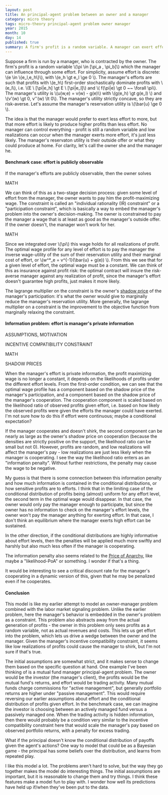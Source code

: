 ```yaml
---
layout: post
title: An principal-agent problem between an owner and a manager
category: micro theory
tags: micro-theory principal-agent problem owner manager
year: 2015
month: 10
day: 14
published: true
summary: A firm's profit is a random variable. A manager can exert effort to influence it. An equilibrium is described given some conditions on the conditional density of profit and the manager's utility from effort.
---
```


Suppose a firm is run by a manager, who is contracted by the owner. The firm's profit is a random variable \\(\pi \in [\pi_a , \pi_b]\\\)  which the manager can influence through some effort. For simplicity, assume effort is discrete: \\(e \in \\{e_l,e_h\\}\\), with \\(e_h \gt e_l \ge 0 \\).  The manager's efforts are such that profits with \\(e_h\\) first-order stochastically dominate profits with \\(e_l\\), i.e. \\(E \ [\pi|e_h] \gt E \ [\pi|e_l]\\) and \\( f(\pi|e) \gt 0 ~~ \forall \pi\\). The manager's utility is \\(u(w,e) = v(w) - g(e)\\) with \\(g(e_h) \gt g(e_l) \\) and \\(v'(w) \gt 0, v''(w) \lt 0\\). The manager's utility strictly concave, so they are risk-averse. Let's assume the manager's reservation utility is \\(\bar{u} \ge 0 \\).

The idea is that the manager would prefer to exert less effort to more, but that more effort is likely to produce higher profits than less effort. No manager can control everything - profit is still a random variable and low realizations can occur when the manager exerts more effort, it's just less likely. The manager's reservaton utility is their outside offer or what they could produce at home. For clarity, let's call the owner she and the manager he.

#### Benchmark case: effort is publicly observable

If the manager's efforts are publicly observable, then the owner solves

MATH

We can think of this as a two-stage decision process: given some level of effort from the manager, the owner wants to pay him the profit-maximizing wage. The constraint is called an "individual rationality (IR) constraint" or a "participation constraint", which is basically a way to embed the manager's problem into the owner's decision-making. The owner is constrained to pay the manager a wage that is at least as good as the manager's outside offer. If the owner doesn't, the manager won't work for her.

MATH

Since we integrated over \\(\pi\\) this wage holds for all realizations of profit. The optimal wage profile for any level of effort is to pay the manager the inverse wage-utility of the sum of their reservation utility and their marginal cost of effort, or \\(w^\*_e = v^{-1}(\bar{u} + g(e)) \\). From this we see that for a given level of effort, the optimal wage must be a constant. We can think of this as insurance against profit risk: the optimal contract will insure the risk-averse manager against any realization of profit, since the manager's effort doesn't guarantee high profits, just makes it more likely.

The lagrange multiplier on the constraint is the owner's [shadow price](https://en.wikipedia.org/wiki/Shadow_price) of the manager's participation: it's what the owner would give to marginally reduce the manager's reservation utility. More generally, the lagrange multiplier on a constraint is the improvement to the objective function from marginally relaxing the constraint. 

#### Information problem: effort is manager's private information

ASSUMPTIONS, MOTIVATION

INCENTIVE COMPATIBILITY CONSTRAINT

MATH

SHADOW PRICES

When the manager's effort is private information, the profit maximizing wage is no longer a constant, it depends on the likelihoods of profits under the different effort levels. From the first-order condition, we can see that the optimal wage profile has a component based on the shadow price of the manager's participation, and a component based on the shadow price of the manager's cooperation. The cooperation component is scaled based on the likelihood ratio of observed profits given effort, i.e. based on how likely the observed profits were given the efforts the manager could have exerted. I'm not sure how to do this if effort were continuous; maybe a conditional expectation? 

If the manager cooperates and doesn't shirk, the second component can be nearly as large as the owner's shadow price on cooperation (because the densities are strictly positive on the support, the likelihood ratio can be small but not 0). However, profits are random, and low realizations will affect the manager's pay - low realizations are just less likely when the manager is cooperating. I see the way the likelihood ratio enters as an "information penalty". Without further restrictions, the penalty may cause the wage to be negative.

My guess is that there is some connection between this information penalty and how much information is contained in the conditional distributions, or how sensitive profits are to efforts. I think that in the limiting case of the conditional distribution of profits being (almost) uniform for any effort level, the second term in the optimal wage would disappear. In that case, the owner would only pay the manager enough to participate, but since the owner has no information to check on the manager's effort levels, the owner won't pay the manager anything for exerting effort. In that case, I don't think an equilibrium where the manager exerts high effort can be sustained.

In the other direction, if the conditional distributions are highly informative about effort levels, then the penalties will be applied much more swiftly and harshly but also much less often if the manager is cooperating.

The information penalty also seems related to the [Price of Anarchy](https://en.wikipedia.org/wiki/Price_of_anarchy), like maybe a "likelihood-PoA" or something. I wonder if that's a thing.

It would be interesting to see a critical discount rate for the manager's cooperating in a dynamic version of this, given that he may be penalized even if he cooperates.

#### Conclusion

This model is like my earlier attempt to model an owner-manager problem combined with the labor market signaling problem. Unlike the earlier problem, here the manager's behavior is embedded in the owner's problem as a constraint. This problem also abstracts away from the actual generation of profits - the owner in this problem only sees profits as a random variable, not as actual revenues and costs. This lets us get effort into the problem, which lets us drive a wedge between the owner and the manager. Given the manager's incentive compatibility constraint, it seems like low realizations of profits could cause the manager to shirk, but I'm not sure if that's true.

The initial assumptions are somewhat strict, and it makes sense to change them based on the specific question at hand. One example I've been thinking of is a mutual fund manager principal-agent problem. The owner would be the investor (the manager's client), the profits would be the mutual fund's returns, and effort would be trading activity. Many mutual funds charge commissions for "active management", but generally portfolio returns are higher under "passive management". This would require reversing our earlier assumptions about effort and the conditional distribution of profits given effort. In the benchmark case, we can imagine the investor is choosing between an actively managed fund versus a passively managed one. When the trading activity is hidden information, then there would probably be a condition very similar to the incentive compatibility constraint here that would scale the manager's pay based on observed portfolio returns, with a penalty for excess trading. 

What if the principal doesn't know the conditional distribution of payoffs given the agent's actions? One way to model that could be as a Bayesian game - the principal has some beliefs over the distribution, and learns from repeated play.

I like this model a lot. The problems aren't hard to solve, but the way they go together makes the model do interesting things. The initial assumptions are important, but it is reasonable to change them and try things. I think these features make a model fun to play with. I wonder how well its predictions have held up if/when they've been put to the data.